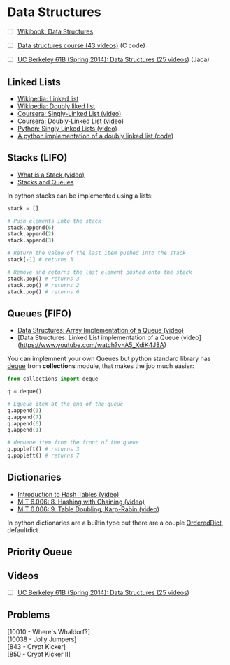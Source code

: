 # Data Structures

- [ ] [Wikibook: Data Structures ](https://en.wikibooks.org/wiki/Data_Structures)
- [ ] [Data structures course (43 videos)](https://www.youtube.com/playlist?list=PL2_aWCzGMAwI3W_JlcBbtYTwiQSsOTa6P) (C code)
- [ ] [UC Berkeley 61B (Spring 2014): Data Structures (25 videos)](https://www.youtube.com/watch?v=mFPmKGIrQs4&list=PL-XXv-cvA_iAlnI-BQr9hjqADPBtujFJd) (Jaca)


## Linked Lists

- [Wikipedia: Linked list](https://en.wikipedia.org/wiki/Linked_list)
- [Wikipedia: Doubly liked list](https://en.wikipedia.org/wiki/Doubly_linked_list)
- [Coursera: Singly-Linked List (video)](https://www.coursera.org/learn/data-structures/lecture/kHhgK/singly-linked-lists)
- [Coursera: Doubly-Linked List (video)](https://www.coursera.org/learn/data-structures/lecture/jpGKD/doubly-linked-lists)
- [Python: Singly Linked Lists (video)](https://www.youtube.com/watch?v=Ast5sKQXxEU)
- [A python implementation of a doubly linked list (code)](code/llist.py)


## Stacks (LIFO)

- [What is a Stack (video)](https://www.youtube.com/watch?v=FNZ5o9S9prU)
- [Stacks and Queues](https://en.wikibooks.org/wiki/Data_Structures/Stacks_and_Queues)


In python stacks can be implemented using a lists:

```python
stack = []

# Push elements into the stack
stack.append(6)
stack.append(2)
stack.append(3)

# Return the value of the last item pushed into the stack
stack[-1] # returns 3

# Remove and returns the last element pushed onto the stack
stack.pop() # returns 3
stack.pop() # returns 2
stack.pop() # returns 6
```

## Queues (FIFO)

- [Data Structures: Array Implementation of a Queue (video)](https://www.youtube.com/watch?v=okr-XE8yTO8)
- [Data Structures: Linked List implementation of a Queue (video] (https://www.youtube.com/watch?v=A5_XdiK4J8A)
 
You can implemnent your own Queues but python standard library has [deque](https://docs.python.org/3/library/collections.html#collections.deque) 
from **collections** module, that makes the job much easier:

```python
from collections import deque

q = deque()

# Equeue item at the end of the queue
q.append(3)
q.append(7)
q.append(6)
q.append(1)

# dequeue item from the front of the queue
q.popleft() # returns 3
q.popleft() # returns 7
```

## Dictionaries

- [Introduction to Hash Tables (video)](https://www.youtube.com/watch?v=MfhjkfocRR0)
- [MIT 6.006: 8. Hashing with Chaining (video)](https://www.youtube.com/watch?v=0M_kIqhwbFo&list=PLUl4u3cNGP61Oq3tWYp6V_F-5jb5L2iHb&index=8)
- [MIT 6.006: 9. Table Doubling, Karp-Rabin (video)](https://www.youtube.com/watch?v=BRO7mVIFt08&index=9&list=PLUl4u3cNGP61Oq3tWYp6V_F-5jb5L2iHb)

In python dictionaries are a builtin type but there are a couple [OrderedDict](https://docs.python.org/3/library/collections.html#collections.OrderedDict), 
defaultdict

## Priority Queue


## Videos

- [ ] [UC Berkeley 61B (Spring 2014): Data Structures (25 videos)](https://www.youtube.com/watch?v=mFPmKGIrQs4&list=PL-XXv-cvA_iAlnI-BQr9hjqADPBtujFJd)



## Problems


[10010 - Where's Whaldorf?]  
[10038 - Jolly Jumpers]  
[843 - Crypt Kicker]  
[850 - Crypt Kicker II]  
